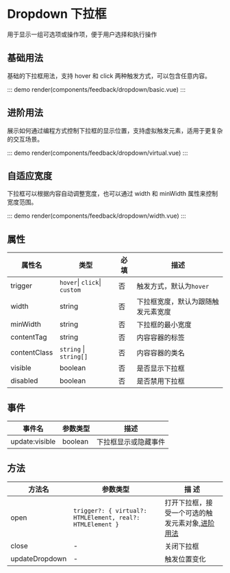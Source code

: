 # Dropdown 下拉框

用于显示一组可选项或操作项，便于用户选择和执行操作

## 基础用法

基础的下拉框用法，支持 hover 和 click 两种触发方式，可以包含任意内容。

::: demo
render(components/feedback/dropdown/basic.vue)
:::

## 进阶用法

展示如何通过编程方式控制下拉框的显示位置，支持虚拟触发元素，适用于更复杂的交互场景。

::: demo
render(components/feedback/dropdown/virtual.vue)
:::

## 自适应宽度

下拉框可以根据内容自动调整宽度，也可以通过 width 和 minWidth 属性来控制宽度范围。

::: demo
render(components/feedback/dropdown/width.vue)
:::

## 属性

| 属性名       | 类型                         | 必填 | 描述                               |
| ------------ | ---------------------------- | ---- | ---------------------------------- |
| trigger      | `hover`\| `click`\| `custom` | 否   | 触发方式，默认为`hover`            |
| width        | string                       | 否   | 下拉框宽度，默认为跟随触发元素宽度 |
| minWidth     | string                       | 否   | 下拉框的最小宽度                   |
| contentTag   | string                       | 否   | 内容容器的标签                     |
| contentClass | `string` \| `string[]`       | 否   | 内容容器的类名                     |
| visible      | boolean                      | 否   | 是否显示下拉框                     |
| disabled     | boolean                      | 否   | 是否禁用下拉框                     |

## 事件

| 事件名         | 参数类型 | 描述                 |
| -------------- | -------- | -------------------- |
| update:visible | boolean  | 下拉框显示或隐藏事件 |

## 方法

| 方法名         | 参数类型                                                  | 描 述                                                                                          |
| -------------- | --------------------------------------------------------- | ---------------------------------------------------------------------------------------------- |
| open           | `trigger?: { virtual?: HTMLElement, real?: HTMLElement }` | 打开下拉框，接受一个可选的触发元素对象,[进阶用法](/components/feedback/dropdown.html#进阶用法) |
| close          | -                                                         | 关闭下拉框                                                                                     |
| updateDropdown | -                                                         | 触发位置变化                                                                                   |
